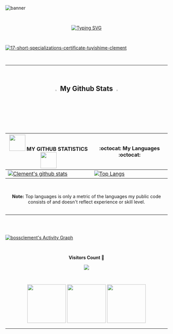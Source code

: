 ![banner](https://github.com/user-attachments/assets/1e002456-621f-4d45-94f3-15a72c02a12b)

<br />

<p align="center">
  <!-- Typing SVG by DenverCoder1 - https://github.com/DenverCoder1/readme-typing-svg -->
  <a href="https://github.com/elyse502"><img src="https://readme-typing-svg.demolab.com?font=Exo&weight=500&size=24&pause=1000&center=true&vCenter=true&width=320&lines=Software+Engineer;SE+Student+!;Always+learning+new+things!+" alt="Typing SVG" /></a>
</p>

<br />

[![17-short-specializations-certificate-tuyishime-clement](https://github.com/user-attachments/assets/b37024ba-8f57-4ef9-a1e5-82af7da1d1f0)](https://intranet.alxswe.com/certificates/pPFCB3Sh9M)

<br /><hr /><br />

<div align="center">
  
<p align="center">
 <h2 align="center"><img src='https://media1.giphy.com/media/du3J3cXyzhj75IOgvA/giphy.gif?cid=ecf05e47x2g034i9pzwtzzsd3xgg2w9nr94t4tflbbgo3008&rid=giphy.gif' width='3%'> My Github Stats <img src='https://media1.giphy.com/media/du3J3cXyzhj75IOgvA/giphy.gif?cid=ecf05e47x2g034i9pzwtzzsd3xgg2w9nr94t4tflbbgo3008&rid=giphy.gif' width='3%'></h2>

| <img src="https://media.giphy.com/media/iY8CRBdQXODJSCERIr/giphy.gif" width="50"> MY GITHUB STATISTICS <img src="https://media.giphy.com/media/iY8CRBdQXODJSCERIr/giphy.gif" width="50"> |:octocat: My Languages :octocat:
|----|----|
|[![Clement's github stats](https://github-readme-stats.vercel.app/api?username=bossclement&show_icons=true&theme=dark&hide_title=false)](https://github.com/bossclement)|[![Top Langs](https://github-readme-stats.vercel.app/api/top-langs/?username=bossclement&show_icons=true&theme=dark&layout=compact&hide_title=false)](https://github.com/bossclement)

<!-- <p><img align="center" src="https://github-readme-streak-stats.herokuapp.com/?user=bossclement&theme=dark" alt="bossclement" margin="10"/></p> -->

<br />

<b>Note:</b> Top languages is only a metric of the languages my public code consists of and doesn't reflect experience or skill level. <br /><br />

</div>

<hr><br /><br />
  
  <!-- https://github.com/ashutosh00710/github-readme-activity-graph -->

<a href="https://github.com/ashutosh00710/github-readme-activity-graph"><img alt="bossclement's Activity Graph" src="https://github-readme-activity-graph.vercel.app/graph/?username=bossclement&bg_color=1F222E&color=F8D866&line=F85D7F&point=FFFFFF&hide_border=true" /></a>

<!-- START NEW SECTION -->
<div align="center">
<br><p align="centre"><b>Visitors Count 🔁</b></p>  
<p align="center"><img align="center" src="https://profile-counter.glitch.me/{bossclement}/count.svg" /></p> 
<br></div>


<p align="center">
<img align="" height='120px' src="https://github.com/aryashah2k/aryashah2k/blob/main/assets/Geometric%20White.gif" />
<img align="" height='120px' src="https://raw.githubusercontent.com/rodrigograca31/rodrigograca31/master/matrix.svg" />
<img align="" height='120px' src="https://github.com/aryashah2k/aryashah2k/blob/main/assets/Geometric%20White.gif" />
</p>
<hr>



